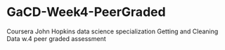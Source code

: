 # GaCD-Week4-PeerGraded
Coursera John Hopkins data science specialization Getting and Cleaning Data w.4 peer graded assessment
